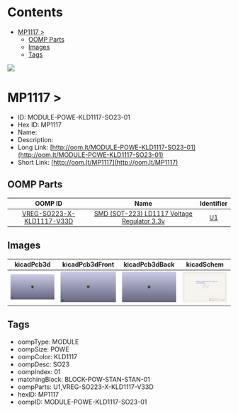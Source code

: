



Contents
========

* [MP1117 > ](#mp1117--)
	* [OOMP Parts](#oomp-parts)
	* [Images](#images)
	* [Tags](#tags)
  
![][im]
# MP1117 > 

- ID: MODULE-POWE-KLD1117-SO23-01
- Hex ID: MP1117
- Name: 
- Description: 
- Long Link: [http://oom.lt/MODULE-POWE-KLD1117-SO23-01](http://oom.lt/MODULE-POWE-KLD1117-SO23-01)
- Short Link: [http://oom.lt/MP1117](http://oom.lt/MP1117)

## OOMP Parts
  

|OOMP ID|Name|Identifier|
| :---: | :---: | :---: |
|[VREG-SO223-X-KLD1117-V33D](https://github.com/oomlout/oomlout_OOMP_parts/tree/main/VREG-SO223-X-KLD1117-V33D/)|[SMD (SOT-223) LD1117 Voltage Regulator 3.3v](https://github.com/oomlout/oomlout_OOMP_parts/tree/main/VREG-SO223-X-KLD1117-V33D/)|[U1](https://github.com/oomlout/oomlout_OOMP_parts/tree/main/VREG-SO223-X-KLD1117-V33D/)|

## Images
  
  

|kicadPcb3d|kicadPcb3dFront|kicadPcb3dBack|kicadSchem|
| :---: | :---: | :---: | :---: |
|[![kicadPcb3d](kicadPcb3d_140.png)](kicadPcb3d.png)|[![kicadPcb3dFront](kicadPcb3dFront_140.png)](kicadPcb3dFront.png)|[![kicadPcb3dBack](kicadPcb3dBack_140.png)](kicadPcb3dBack.png)|[![kicadSchem](kicadSchem_140.png)](kicadSchem.png)|

## Tags

- oompType: MODULE
- oompSize: POWE
- oompColor: KLD1117
- oompDesc: SO23
- oompIndex: 01
- matchingBlock: BLOCK-POW-STAN-STAN-01
- oompParts: U1,VREG-SO223-X-KLD1117-V33D
- hexID: MP1117
- oompID: MODULE-POWE-KLD1117-SO23-01



[im]: kicadPcb3d_450.png
